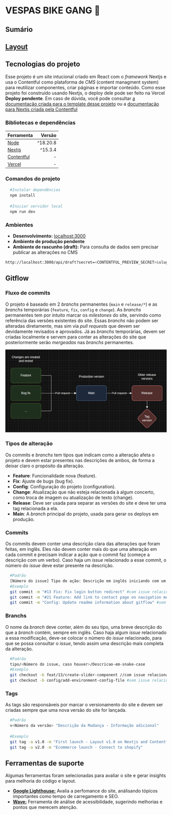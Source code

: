# VESPAS BIKE GANG :honeybee:

## Sumário

## [Layout](https://www.figma.com/design/jsvDCI2ZQxafnYibi1difD/Site-Vespas?node-id=0-1&p=f&t=mTE0yP3Xutl0zkMg-0)

## Tecnologias do projeto
Esse projeto é um site intucional criado em React com o *framework* Nextjs e usa o Contentful como plataforma de *CMS* (content managment system) para reutilizar componentes, criar páginas e importar conteúdo.
Como esse projeto foi construído usando Nextjs, o deploy dele pode ser feito na Vercel **Deploy pendente**.
Em caso de dúvida, você pode consultar [a documentação criada para o template desse projeto](https://github.com/vercel/next.js/tree/canary/examples/cms-contentful) ou a [documentação para Nextjs criada pela Contentful](https://www.contentful.com/nextjs-starter/)

### Bibliotecas e dependências
|Ferramenta|Versão|
|-|-:|
|[Node](https://nodejs.org/en)|^18.20.8|
|[Nextjs](https://nextjs.org/)|^15.3.4|
|[Contentful](https://www.contentful.com/)|-|
|[Vercel](https://vercel.com)|-|

### Comandos do projeto
``` bash
  #Instalar dependências
  npm install

  #Iniciar servidor local
  npm run dev
```

### Ambientes
- **Desenvolvimento:** [localhost:3000](http://localhost:3000)
- **Ambiente de produção pendente**
- **Ambiente de rascunho (draft):** Para consulta de dados sem precisar publicar as alterações no CMS
``` bash
http://localhost:3000/api/draft?secret=<CONTENTFUL_PREVIEW_SECRET>&slug={entry.fields.slug}
```

## Gitflow
### Fluxo de commits
O projeto é baseado em 2 *branchs* permanentes (`main` e `release/*`) e as *branchs* temporárias (`feature`, `fix`, `config` e `change`). As *branchs* permanentes tem por intuito marcar os *milestones* do site, servindo como referência das versões existentes do site. Essas *branchs* não podem ser alteradas diretamente, mas sim via *pull requests* que devem ser devidamente revisados e aprovados.
Já as *branchs* temporárias, devem ser criadas localmente e servem para conter as alterações do site que posteriormente serão *mergeadas* nas *branchs* permanentes.

![Gitflow: branch de mudanças - branch de produção - branch de release](./documentation/git-flow.png)

### Tipos de alteração
Os commits e *branchs* tem tipos que indicam como a alteração afeta o projeto e devem estar presentes nas descrições de ambos, de forma a deixar claro o propósito da alteração.
- **Feature**: Funcionalidade nova (feature).
- **Fix**: Ajuste de bugs (bug fix).
- **Config**: Configuração do projeto (configuration).
- **Change**: Atualização que não esteja relacionada à algum concerto, como troca de imagem ou atualização de texto (change).
- **Release**: Deve ser usada para separar as versões do site e deve ter uma tag relacionada a ela.
- **Main**: A *branch* principal do projeto, usada para gerar os deploys em produção.
  
### Commits
Os commits devem conter uma descrição clara das alterações que foram feitas, em inglês. Eles não devem conter mais do que uma alteração em cada commit e precisam indicar a ação que o commit faz (começe a descrição com um verbo). Caso haja um *issue* relacionado a esse commit, o número do *issue* deve estar presente na descrição.
``` bash
  #Padrão
  [Número do issue] Tipo de ação: Descrição em inglês iniciando com um verbo
  #Exemplo
  git commit -m "#13 Fix: Fix login button redirect" #com issue relacionado
  git commit -m "#21 Feature: Add link to contact page on navigation menu" #com issue relacionado
  git commit -m "Config: Update readme information about gitflow" #sem issue relacionado
```

### Branchs
O nome da *branch* deve conter, além do seu tipo, uma breve descrição do que a *branch* contém, sempre em inglês. Caso haja algum *issue* relacionado a essa modificação, deve-se colocar o número do *issue* relacionado, para que se possa consultar o *issue*, tendo assim uma descrição mais completa da alteração.
``` bash
  #Padrão
  tipo/<Número do issue, caso houver>/Descricao-em-snake-case
  #Exemplo
  git checkout -b feat/13/create-slider-component //com issue relacionado #com issue relacionado
  git checkout -b config/add-environment-config-file #sem issue relacionado
```

### Tags
As tags são responsáveis por marcar o versionamento do site e devem ser criadas sempre que uma nova versão do site for lançada.
```bash
  #Padrão
  v<Número da versão> "Descrição da Mudança - Informação adicional"

  #Exemplo
  git tag -a v1.0 -m "First launch - Layout v1.0 on Nextjs and Contentful"
  git tag -a v2.0 -m "Ecommerce launch - Connect to shopify"
```

## Ferramentas de suporte
Algumas ferramentas foram selecionadas para avaliar o site e gerar insights para melhoria do código e layout.
- **[Google Lighthouse:](https://developer.chrome.com/docs/lighthouse?hl=pt-br)** Avalia a perfomance do site, análisando tópicos importantes como tempo de carregamento e SEO.
- **[Wave:](https://wave.webaim.org/)** Ferramenta de análise de acessibilidade, sugerindo melhorias e pontos que merecem atenção.